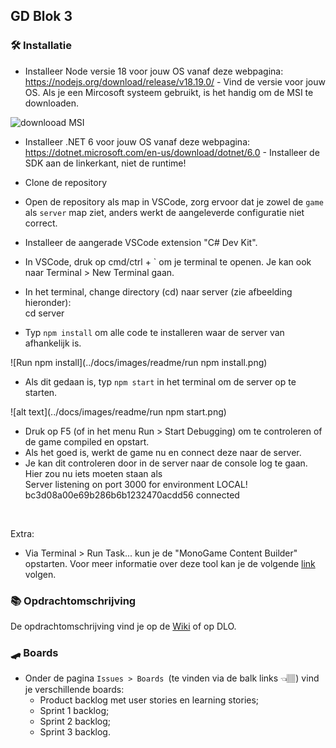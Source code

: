 ## GD Blok 3

[comment]: <> (Edit to test VCS change of remote)

### 🛠️ Installatie 
- Installeer Node versie 18 voor jouw OS vanaf deze webpagina: https://nodejs.org/download/release/v18.19.0/ - Vind de versie voor jouw OS. Als je een Mircosoft systeem gebruikt, is het handig om de MSI te downloaden.

![downlooad MSI](../docs/images/readme/nodeJS_msi.png)

- Installeer .NET 6 voor jouw OS vanaf deze webpagina: https://dotnet.microsoft.com/en-us/download/dotnet/6.0 - Installeer de SDK aan de linkerkant, niet de runtime!
- Clone de repository
- Open de repository als map in VSCode, zorg ervoor dat je zowel de `game` als `server` map ziet, anders werkt de aangeleverde configuratie niet correct.
- Installeer de aangerade VSCode extension "C# Dev Kit".
- In VSCode, druk op cmd/ctrl + ` om je terminal te openen. Je kan ook naar Terminal > New Terminal gaan.
- In het terminal, change directory (cd) naar server (zie afbeelding hieronder): <br>
    cd server <br>

- Typ `npm install` om alle code te installeren waar de server van afhankelijk is.

![Run npm install](../docs/images/readme/run npm install.png) <br>

- Als dit gedaan is, typ `npm start` in het terminal om de server op te starten.

![alt text](../docs/images/readme/run npm start.png) <br>

- Druk op F5 (of in het menu Run > Start Debugging) om te controleren of de game compiled en opstart.
- Als het goed is, werkt de game nu en connect deze naar de server.
- Je kan dit controleren door in de server naar de console log te gaan. Hier zou nu iets moeten staan als <br>
	Server listening on port 3000 for environment LOCAL! <br>
	bc3d08a00e69b286b6b1232470acdd56 connected <br>
<br>

Extra:
- Via Terminal > Run Task... kun je de "MonoGame Content Builder" opstarten. Voor meer informatie over deze tool kan je de volgende [link](https://monogame.net/articles/content_pipeline/using_mgcb_editor/) volgen.

### 📚 Opdrachtomschrijving
De opdrachtomschrijving vind je op de [Wiki](../../wikis/home) of op DLO.

### 🛹 Boards
  - Onder de pagina `Issues > Boards `(te vinden via de balk links 👈🏽) vind je verschillende boards:
    - Product backlog met user stories en learning stories;
    - Sprint 1 backlog;
    - Sprint 2 backlog;
    - Sprint 3 backlog.
